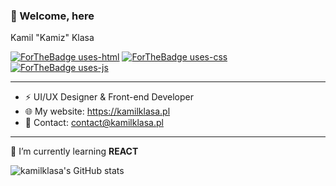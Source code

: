 ### 🤙 Welcome, here
Kamil "Kamiz" Klasa


[![ForTheBadge uses-html](http://ForTheBadge.com/images/badges/uses-html.svg)](http://ForTheBadge.com)
[![ForTheBadge uses-css](http://ForTheBadge.com/images/badges/uses-css.svg)](http://ForTheBadge.com)
[![ForTheBadge uses-js](http://ForTheBadge.com/images/badges/uses-js.svg)](http://ForTheBadge.com)

--------------------
- ⚡ UI/UX Designer & Front-end Developer
- 🌐 My website: https://kamilklasa.pl
- 📧 Contact: contact@kamilklasa.pl

---

🌱 I’m currently learning **REACT**

![kamilklasa's GitHub stats](https://github-readme-stats.vercel.app/api?username=kamilklasa&count_private=true&show_icons=true&theme=radical)
